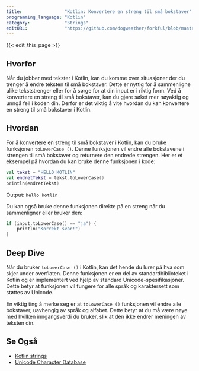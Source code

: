 ```yaml
---
title:                "Kotlin: Konvertere en streng til små bokstaver"
programming_language: "Kotlin"
category:             "Strings"
editURL:              "https://github.com/dogweather/forkful/blob/master/content/no/kotlin/converting-a-string-to-lower-case.md"
---
```


{{< edit_this_page >}}

## Hvorfor
Når du jobber med tekster i Kotlin, kan du komme over situasjoner der du trenger å endre teksten til små bokstaver. Dette er nyttig for å sammenligne ulike tekststrenger eller for å sørge for at din input er i riktig form. Ved å konvertere en streng til små bokstaver, kan du gjøre søket mer nøyaktig og unngå feil i koden din. Derfor er det viktig å vite hvordan du kan konvertere en streng til små bokstaver i Kotlin.

## Hvordan
For å konvertere en streng til små bokstaver i Kotlin, kan du bruke funksjonen `toLowerCase ()`. Denne funksjonen vil endre alle bokstavene i strengen til små bokstaver og returnere den endrede strengen. Her er et eksempel på hvordan du kan bruke denne funksjonen i kode:

```Kotlin
val tekst = "HELLO KOTLIN"
val endretTekst = tekst.toLowerCase()
println(endretTekst)
```

Output: `hello kotlin`

Du kan også bruke denne funksjonen direkte på en streng når du sammenligner eller bruker den:

```Kotlin
if (input.toLowerCase() == "ja") {
    println("Korrekt svar!")
}
```

## Deep Dive
Når du bruker `toLowerCase ()` i Kotlin, kan det hende du lurer på hva som skjer under overflaten. Denne funksjonen er en del av standardbiblioteket i Kotlin og er implementert ved hjelp av standard Unicode-spesifikasjoner. Dette betyr at funksjonen vil fungere for alle språk og karaktersett som støttes av Unicode.

En viktig ting å merke seg er at `toLowerCase ()` funksjonen vil endre alle bokstaver, uavhengig av språk og alfabet. Dette betyr at du må være nøye med hvilken inngangsverdi du bruker, slik at den ikke endrer meningen av teksten din.

## Se Også
- [Kotlin strings](https://kotlinlang.org/docs/strings.html)
- [Unicode Character Database](https://www.unicode.org/ucd/)